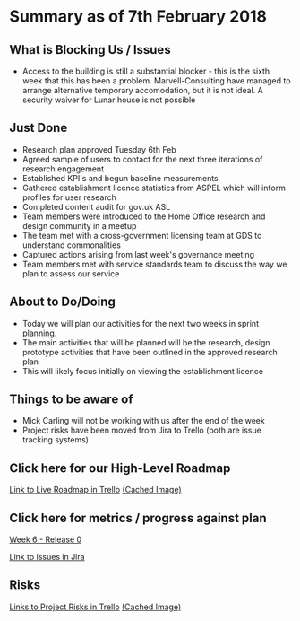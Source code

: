 # Summary as of 7th February 2018

## What is Blocking Us / Issues
* Access to the building is still a substantial blocker - this is the sixth week that this has been a problem. Marvell-Consulting have managed to arrange alternative temporary accomodation, but it is not ideal. A security waiver for Lunar house is not possible

## Just Done
* Research plan approved Tuesday 6th Feb
* Agreed sample of users to contact for the next three iterations of research engagement
* Established KPI's and begun baseline measurements 
* Gathered establishment licence statistics from ASPEL  which will inform profiles for user research
* Completed content audit for gov.uk ASL
* Team members were introduced to the Home Office research and design community in a meetup
* The team met with a cross-government licensing team at GDS to understand commonalities 
* Captured actions arising from last week's governance meeting
* Team members met with service standards team to discuss the way we plan to assess our service

## About to Do/Doing
* Today we will plan our activities for the next two weeks in sprint planning. 
* The main activities that will be planned will be the research, design prototype activities that have been outlined in the approved research plan
* This will likely focus initially on viewing the establishment licence

## Things to be aware of
* Mick Carling will not be working with us after the end of the week
* Project risks have been moved from Jira to Trello (both are issue tracking systems)

## Click here for our High-Level Roadmap
[Link to Live Roadmap in Trello](https://trello.com/b/gDQdE01u/asl-roadmap)    [\(Cached Image\)](graphs/ASLRoadMap07022018.png)

## Click here for metrics / progress against plan
[Week 6 - Release 0](graphs/progress07022018.png)

[Link to Issues in Jira](https://jira.digital.homeoffice.gov.uk/secure/RapidBoard.jspa?rapidView=287)

## Risks
[Links to Project Risks in Trello](https://trello.com/b/VuFuCL7t/risk-register-and-kpis-asl-delivery)    [\(Cached Image\)](graphs/ASLRiskRegister07022018.png)


